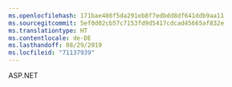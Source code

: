 ```yaml
---
ms.openlocfilehash: 171bae486f5da291eb8f7edbdd8df641ddb9aa11
ms.sourcegitcommit: 5ef0d02cb57c7153fd9d5417cdcad45665af832e
ms.translationtype: HT
ms.contentlocale: de-DE
ms.lasthandoff: 08/29/2019
ms.locfileid: "71137939"
---
```

ASP.NET